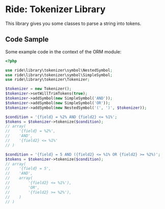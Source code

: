 # Ride: Tokenizer Library

This library gives you some classes to parse a string into tokens.

## Code Sample

Some example code in the context of the ORM module:

```php    
<?php

use ride\library\tokenizer\symbol\NestedSymbol;
use ride\library\tokenizer\symbol\SimpleSymbol;
use ride\library\tokenizer\Tokenizer;

$tokenizer = new Tokenizer();
$tokenizer->setWillTrimTokens(true);
$tokenizer->addSymbol(new SimpleSymbol('AND'));
$tokenizer->addSymbol(new SimpleSymbol('OR'));
$tokenizer->addSymbol(new NestedSymbol('(', ')', $tokenizer));

$condition = '{field} = %2% AND {field2} <= %1%';
$tokens = $tokenizer->tokenize($condition);
// array(
//    '{field} = %2%', 
//    'AND', 
//    '{field2} <= %1%'
// )

$condition = '{field} = 5 AND ({field2} <= %1% OR {field2} >= %2%)';
$tokens = $tokenizer->tokenize($condition);
// array(
//    '{field} = 5', 
//    'AND', 
//    array(
//        '{field2} <= %1%'), 
//        'OR', 
//        '{field2} >= %2%'),
//    )
// )
```
